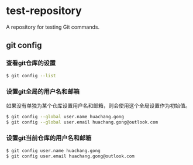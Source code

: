 # test-repository
A repository for testing Git commands.

## git config

### 查看git仓库的设置

```sh
$ git config --list
```
### 设置git全局的用户名和邮箱

如果没有单独为某个仓库设置用户名和邮箱，则会使用这个全局设置作为初始值。

```sh
$ git config --global user.name huachang.gong
$ git config --global user.email huachang.gong@outlook.com
```

### 设置git当前仓库的用户名和邮箱

```sh
$ git config user.name huachang.gong
$ git config user.email huachang.gong@outlook.com
```
